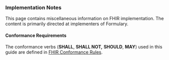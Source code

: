 <h3><a name="Implementation"></a>Implementation Notes</h3>
<p>
  This page contains miscellaneous information on FHIR implementation. The content is 
  primarily directed at implementers of Formulary. 
</p>

<h4><a id="conformance-requirements"></a>Conformance Requirements</h4>
<p>
  The conformance verbs (<strong>SHALL</strong>, <strong>SHALL NOT,</strong> 
  <strong>SHOULD</strong>, <strong>MAY</strong>) used in this guide are defined in 
  <a href="http://hl7.org/fhir/R4/conformance-rules.html">FHIR Conformance Rules</a>.
</p>
